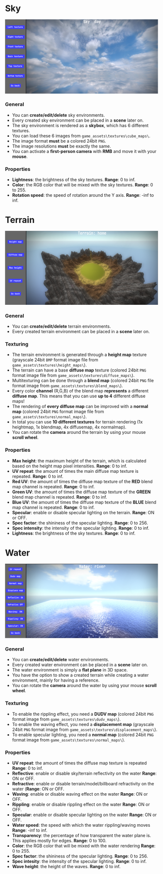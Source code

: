 # Sky
![sky](sky_editor.png)
### General
- You can **create/edit/delete** sky environments.
- Every created sky environment can be placed in a **scene** later on.
- The sky environment is rendered as a **skybox**, which has 6 different textures.
- You can load these 6 images from `game_assets\textures\cube_maps\`.
- The image format **must** be a colored 24bit `PNG`.
- The image resolutions **must** be exactly the same.
- You can activate a **first-person camera** with **RMB** and move it with your **mouse**.
### Properties
- **Lightness**: the brightness of the sky textures. **Range**: 0 to inf.
- **Color**: the RGB color that will be mixed with the sky textures. **Range**: 0 to 255.
- **Rotation speed**: the speed of rotation around the Y axis. **Range**: -inf to inf.

# Terrain
![terrain](terrain_editor.png)
### General
- You can **create/edit/delete** terrain environments.
- Every created terrain environment can be placed in a **scene** later on.
### Texturing
- The terrain environment is generated through a **height map** texture (grayscale 24bit `BMP` format image file from `game_assets\textures\height_maps\`).
- The terrain can have a base **diffuse map** texture (colored 24bit `PNG` format image file from `game_assets\textures\diffuse_maps\`).
- Multitexturing can be done through a **blend map** (colored 24bit `PNG` file format image from `game_assets\textures\blend_maps\`).
- Every color **channel** (R,G,B) of the blend map **represents** a different **diffuse map**. This means that you can use **up to 4** different diffuse maps!
- The rendering of **every diffuse map** can be improved with a **normal map** (colored 24bit `PNG` format image file from `game_assets\textures\normal_maps\`).
- In total you can use **10 different textures** for terrain rendering (1x heightmap, 1x blendmap, 4x diffusemap, 4x normalmap).
- You can rotate the **camera** around the terrain by using your mouse **scroll wheel**.
### Properties
- **Max height**: the maximum height of the terrain, which is calculated based on the height map pixel intensities. **Range**: 0 to inf.
- **UV repeat**: the amount of times the main diffuse map texture is repeated. **Range**: 0 to inf.
- **Red UV**: the amount of times the diffuse map texture of the **RED** blend map channel is repeated. **Range**: 0 to inf.
- **Green UV**: the amount of times the diffuse map texture of the **GREEN** blend map channel is repeated. **Range**: 0 to inf.
- **Blue UV**: the amount of times the diffuse map texture of the **BLUE** blend map channel is repeated. **Range**: 0 to inf.
- **Specular**: enable or disable specular lighting on the terrain. **Range**: ON or OFF.
- **Spec factor**: the shininess of the specular lighting. **Range**: 0 to 256.
- **Spec intensity**: the intensity of the specular lighting. **Range**: 0 to inf.
- **Lightness**: the brightness of the sky textures. **Range**: 0 to inf.

# Water
![water](water_editor.png)
### General
- You can **create/edit/delete** water environments.
- Every created water environment can be placed in a **scene** later on.
- The water environment is simply a **flat plane** in 3D space.
- You have the option to show a created terrain while creating a water environment, mainly for having a reference.
- You can rotate the **camera** around the water by using your mouse **scroll wheel**.
### Texturing
- To enable the rippling effect, you need a **DUDV map** (colored 24bit `PNG` format image from `game_assets\textures\dudv_maps\`).
- To enable the waving effect, you need a **displacement map** (grayscale 24bit `PNG` format image from `game_assets\textures\displacement_maps\`).
- To enable specular lighting, you need a **normal map** (colored 24bit `PNG` format image from `game_assets\textures\normal_maps\`).
### Properties
- **UV repeat**: the amount of times the diffuse map texture is repeated **Range**: 0 to inf.
- **Reflective**: enable or disable sky/terrain reflectivity on the water **Range**: ON or OFF.
- **Refractive**: enable or disable terrain/model/billboard refractivity on the water (**Range**: ON or OFF.
- **Waving**: enable or disable waving effect on the water **Range**: ON or OFF.
- **Rippling**: enable or disable rippling effect on the water **Range**: ON or OFF.
- **Specular**: enable or disable specular lighting on the water **Range**: ON or OFF.
- **Water speed**: the speed with which the water rippling/waving moves **Range**: -inf to inf.
- **Transparency**: the percentage of how transparent the water plane is. This applies mostly for edges. **Range**: 0 to 100.
- **Color**: the RGB color that will be mixed with the water rendering **Range**: 0 to 255.
- **Spec factor**: the shininess of the specular lighting. **Range**: 0 to 256.
- **Spec intesity**: the intensity of the specular lighting. **Range**: 0 to inf.
- **Wave height**: the height of the waves. **Range**: 0 to inf.
